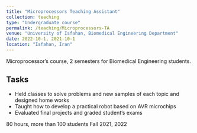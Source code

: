 ```yaml
---
title: "Microprocessors Teaching Assistant"
collection: teaching
type: "Undergraduate course"
permalink: /teaching/Microprocessors-TA
venue: "University of Isfahan, Biomedical Engineering Department"
date: 2022-10-1, 2021-10-1
location: "Isfahan, Iran"
---
```


Microprocessor’s course, 2 semesters for Biomedical Engineering students.

## Tasks


* Held classes to solve problems and new samples of each topic and designed home works
* Taught how to develop a practical robot based on AVR microchips 
* Evaluated final projects and graded student’s exams

80 hours, more than 100 students
Fall 2021, 2022

